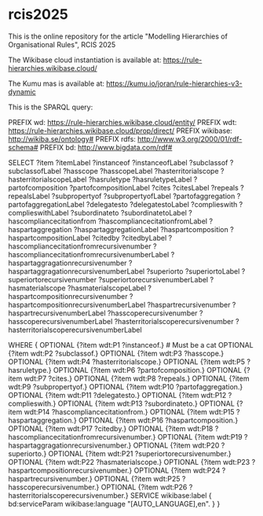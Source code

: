 # rcis2025

This is the online repository for the article "Modelling Hierarchies of Organisational Rules", RCIS 2025

The Wikibase cloud instantiation is available at: https://rule-hierarchies.wikibase.cloud/

The Kumu mas is available at: https://kumu.io/joran/rule-hierarchies-v3-dynamic

This is the SPARQL query: 

PREFIX wd: <https://rule-hierarchies.wikibase.cloud/entity/>
PREFIX wdt: <https://rule-hierarchies.wikibase.cloud/prop/direct/>
PREFIX wikibase: <http://wikiba.se/ontology#>
PREFIX rdfs: <http://www.w3.org/2000/01/rdf-schema#>
PREFIX bd: <http://www.bigdata.com/rdf#>

SELECT ?item ?itemLabel 
       ?instanceof ?instanceofLabel 
       ?subclassof ?subclassofLabel 
       ?hasscope ?hasscopeLabel 
       ?hasterritorialscope ?hasterritorialscopeLabel 
       ?hasruletype ?hasruletypeLabel 
       ?partofcomposition ?partofcompositionLabel 
       ?cites ?citesLabel 
       ?repeals ?repealsLabel 
       ?subpropertyof ?subpropertyofLabel 
       ?partofaggregation ?partofaggregationLabel 
       ?delegatesto ?delegatestoLabel 
       ?complieswith ?complieswithLabel 
       ?subordinateto ?subordinatetoLabel 
       ?hascompliancecitationfrom ?hascompliancecitationfromLabel 
       ?haspartaggregation ?haspartaggregationLabel 
       ?haspartcomposition ?haspartcompositionLabel 
       ?citedby ?citedbyLabel 
       ?hascompliancecitationfromrecursivenumber ?hascompliancecitationfromrecursivenumberLabel 
       ?haspartaggragationrecursivenumber ?haspartaggragationrecursivenumberLabel 
       ?superiorto ?superiortoLabel 
       ?superiortorecursivenumber ?superiortorecursivenumberLabel
       ?hasmaterialscope ?hasmaterialscopeLabel
       ?haspartcompositionrecursivenumber ?haspartcompositionrecursivenumberLabel
       ?haspartrecursivenumber ?haspartrecursivenumberLabel
       ?hasscoperecursivenumber ?hasscoperecursivenumberLabel
       ?hasterritorialscoperecursivenumber ?hasterritorialscoperecursivenumberLabel

WHERE
{
  OPTIONAL {?item wdt:P1 ?instanceof.} # Must be a cat
  OPTIONAL {?item wdt:P2 ?subclassof.}
  OPTIONAL {?item wdt:P3 ?hasscope.}
  OPTIONAL {?item wdt:P4 ?hasterritorialscope.}
  OPTIONAL {?item wdt:P5 ?hasruletype.}
  OPTIONAL {?item wdt:P6 ?partofcomposition.}
OPTIONAL {?item wdt:P7 ?cites.}
OPTIONAL {?item wdt:P8 ?repeals.}
OPTIONAL {?item wdt:P9 ?subpropertyof.}
OPTIONAL {?item wdt:P10 ?partofaggregation.}
OPTIONAL {?item wdt:P11 ?delegatesto.}
OPTIONAL {?item wdt:P12 ?complieswith.}
OPTIONAL {?item wdt:P13 ?subordinateto.}
OPTIONAL {?item wdt:P14 ?hascompliancecitationfrom.}
OPTIONAL {?item wdt:P15 ?haspartaggregation.}
OPTIONAL {?item wdt:P16 ?haspartcomposition.}
OPTIONAL {?item wdt:P17 ?citedby.}
OPTIONAL {?item wdt:P18 ?hascompliancecitationfromrecursivenumber.}
OPTIONAL {?item wdt:P19 ?haspartaggragationrecursivenumber.}
OPTIONAL {?item wdt:P20 ?superiorto.}
OPTIONAL {?item wdt:P21 ?superiortorecursivenumber.}
OPTIONAL {?item wdt:P22 ?hasmaterialscope.}
OPTIONAL {?item wdt:P23 ?haspartcompositionrecursivenumber.}
OPTIONAL {?item wdt:P24 ?haspartrecursivenumber.}
OPTIONAL {?item wdt:P25 ?hasscoperecursivenumber.}
OPTIONAL {?item wdt:P26 ?hasterritorialscoperecursivenumber.}
  SERVICE wikibase:label { 
    bd:serviceParam wikibase:language "[AUTO_LANGUAGE],en". 
  }
}
